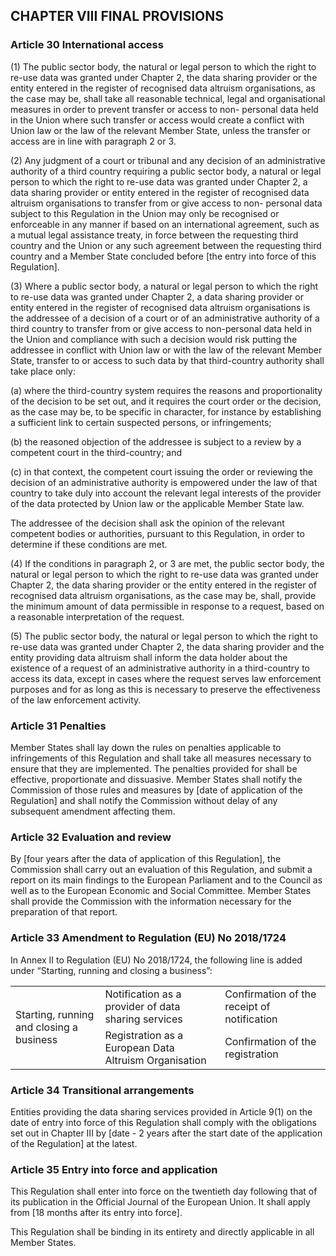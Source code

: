 ## CHAPTER VIII FINAL PROVISIONS

### Article 30 International access

(1) The public sector body, the natural or legal person to which the right to re-use data was granted under Chapter 2, the data sharing provider or the entity entered in the register of recognised data altruism organisations, as the case may be, shall take all reasonable technical, legal and organisational measures in order to prevent transfer or access to non- personal data held in the Union where such transfer or access would create a conflict with Union law or the law of the relevant Member State, unless the transfer or access are in line with paragraph 2 or 3.

(2) Any judgment of a court or tribunal and any decision of an administrative authority of a third country requiring a public sector body, a natural or legal person to which the right to re-use data was granted under Chapter 2, a data sharing provider or entity entered in the register of recognised data altruism organisations to transfer from or give access to non- personal data subject to this Regulation in the Union may only be recognised or enforceable in any manner if based on an international agreement, such as a mutual legal assistance treaty, in force between the requesting third country and the Union or any such agreement between the requesting third country and a Member State concluded before [the entry into force of this Regulation].

(3) Where a public sector body, a natural or legal person to which the right to re-use data was granted under Chapter 2, a data sharing provider or entity entered in the register of recognised data altruism organisations is the addressee of a decision of a court or of an administrative authority of a third country to transfer from or give access to non-personal data held in the Union and compliance with such a decision would risk putting the addressee in conflict with Union law or with the law of the relevant Member State, transfer to or access to such data by that third-country authority shall take place only:

(a) where the third-country system requires the reasons and proportionality of the decision to be set out, and it requires the court order or the decision, as the case may be, to be specific in character, for instance by establishing a sufficient link to certain suspected persons, or infringements;

(b) the reasoned objection of the addressee is subject to a review by a competent court in the third-country; and

(c) in that context, the competent court issuing the order or reviewing the decision of an administrative authority is empowered under the law of that country to take duly into account the relevant legal interests of the provider of the data protected by Union law or the applicable Member State law.

The addressee of the decision shall ask the opinion of the relevant competent bodies or authorities, pursuant to this Regulation, in order to determine if these conditions are met.

(4) If the conditions in paragraph 2, or 3 are met, the public sector body, the natural or legal person to which the right to re-use data was granted under Chapter 2, the data sharing provider or the entity entered in the register of recognised data altruism organisations, as the case may be, shall, provide the minimum amount of data permissible in response to a request, based on a reasonable interpretation of the request.

(5) The public sector body, the natural or legal person to which the right to re-use data was granted under Chapter 2, the data sharing provider and the entity providing data altruism shall inform the data holder about the existence of a request of an administrative authority in a third-country to access its data, except in cases where the request serves law enforcement purposes and for as long as this is necessary to preserve the effectiveness of the law enforcement activity.

### Article 31 Penalties

Member States shall lay down the rules on penalties applicable to infringements of this Regulation and shall take all measures necessary to ensure that they are implemented. The penalties provided for shall be effective, proportionate and dissuasive. Member States shall notify the Commission of those rules and measures by [date of application of the Regulation] and shall notify the Commission without delay of any subsequent amendment affecting them.

### Article 32 Evaluation and review

By [four years after the data of application of this Regulation], the Commission shall carry out an evaluation of this Regulation, and submit a report on its main findings to the European Parliament and to the Council as well as to the European Economic and Social Committee. Member States shall provide the Commission with the information necessary for the preparation of that report.

### Article 33 Amendment to Regulation (EU) No 2018/1724

In Annex II to Regulation (EU) No 2018/1724, the following line is added under “Starting, running and closing a business”:

<table>
 <tr>
  <td rowspan="2">Starting, running and closing a business</td>
  <td>Notification as a provider of data sharing services</td>
  <td>Confirmation of the receipt of notification</td>
 </tr>
 <tr>
  <td>Registration as a European Data Altruism Organisation</td>
  <td>Confirmation of the registration</td>
 </tr>
</table>

### Article 34 Transitional arrangements

Entities providing the data sharing services provided in Article 9(1) on the date of entry into force of this Regulation shall comply with the obligations set out in Chapter III by [date - 2 years after the start date of the application of the Regulation] at the latest.

### Article 35 Entry into force and application

This Regulation shall enter into force on the twentieth day following that of its publication in the Official Journal of the European Union.
It shall apply from [18 months after its entry into force].

This Regulation shall be binding in its entirety and directly applicable in all Member States.

